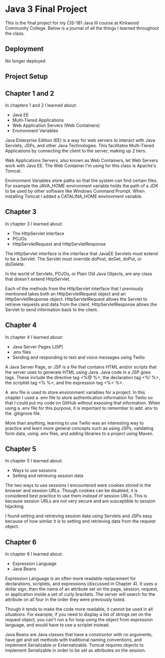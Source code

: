 # Java 3 Final Project

This is the final project for my CIS-181 Java III course at Kirkwood Community College. Below is a journal of all the things I learned throughout the class.

## Deployment

No longer deployed

## Project Setup

## Chapter 1 and 2

In chapters 1 and 2 I learned about:

- Java EE
- Multi-Tiered Applications
- Web Application Servers (Web Containers)
- Environment Variables

Java Enterprise Edition (EE) is a way for web servers to interact with Java Servlets, JSPs, and other Java Technologies. This facilitates Multi-Tiered Applications by connecting the client to the server, making up 2 tiers.

Web Applications Servers, also known as Web Containers, let Web Servers work with Java EE. The Web Container I'm using for this class is Apache's Tomcat.

Environment Variables store paths so that the system can find certain files. For example the JAVA_HOME environment variable holds the path of a JDK to be used by other software like Windows Command Prompt. When installing Tomcat I added a CATALINA_HOME environment variable.

## Chapter 3

In chapter 3 I learned about:

- The HttpServlet interface
- POJOs
- HttpServletRequest and HttpServletResponse

The HttpServlet interface is the interface that JavaEE Servlets must extend to be a Servlet. The Servlet must override doPost, doGet, doPut, or doDelete.

In the world of Servlets, POJOs, or Plain Old Java Objects, are any class that doesn't extend HttpServlet.

Each of the methods from the HttpServlet interface that I previously mentioned takes both an HttpServletRequest object and an HttpServletResponse object. HttpServletRequest allows the Servlet to retrieve requests and data from the client. HttpServletResponse allows the Servlet to send information back to the client.

## Chapter 4

In chapter 4 I learned about:

- Java Server Pages (JSP)
- .env files
- Sending and responding to text and voice messages using Twilio

A Java Server Page, or JSP is a file that contains HTML and/or scripts that the server uses to generate HTML using Java. Java code in a JSP goes tags. These include the directive tag <%@ %>, the declaration tag <%! %>, the scriptlet tag <% %>, and the expression tag <%= %>.

A .env file is used to store environment variables for a project. In this chapter I used a .env file to store authentication information for Twilio so that I could put my code on GitHub without exposing that information. When using a .env file for this purpose, it is important to remember to add .env to the .gitignore file.

More than anything, learning to use Twilio was an interesting way to practice and learn more general concepts such as using JSPs, validating form data, using .env files, and adding libraries to a project using Maven.

## Chapter 5

In chapter 5 I learned about:

- Ways to use sessions
- Setting and retrieving session data

The two ways to use sessions I encountered were cookies stored in the browser and session URLs. Though cookies can be disabled, it is considered best practice to use them instead of session URLs. This is because session URLs are not very secure and are susceptible to session hijacking. 

I found setting and retrieving session data using Servlets and JSPs easy because of how similar it is to setting and retrieving data from the request object.

## Chapter 6

In chapter 6 I learned about: 

- Expression Language
- Java Beans

Expression Language is an often more readable replacement for declarations, scriplets, and expressions (discussed in Chapter 4). It uses a dollar sign, then the name of an attribute set on the page, session, request, or application inside a set of curly brackets. The server will search for the attribute on all four in the order they were previously listed. 

Though it tends to make the code more readable, it cannot be used in all situations. For example, if you need to display a list of strings set on the request object, you can't run a for loop using the object from expression language, and would have to use a scriplet instead.

Java Beans are Java classes that have a constructor with no arguments, have get and set methods with traditional naming conventions, and implement Serializable or Externalizable. Tomcat requires objects to implement Serializable in order to be set as attributes on the session.
